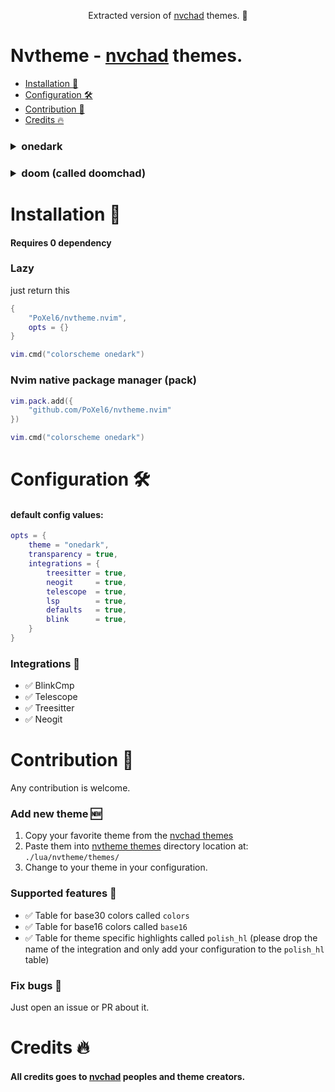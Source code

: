 <p align="center">
Extracted version of <a href="https://github.com/nvchad/nvchad">nvchad</a> themes. 🎨
</p>

# Nvtheme - [nvchad](https://github.com/nvchad/nvchad) themes.
<!--toc:start-->
- [Installation 🔌](#installation-🔌)
- [Configuration 🛠️](#configuration-🛠️)
- [Contribution 🤝](#contribution-🤝)
- [Credits 🔥](#credits-🔥)
<!--toc:end-->

<h3> 
<details>
<summary> onedark </summary>
<img href="./screenshots/onedark-1.png">
<img href="./screenshots/onedark-2.png">
</details>
</h3>

<h3>
<details>
<summary> doom (called doomchad) </summary>
<img href="./screenshots/doom-1.png">
<img href="./screenshots/doom-2.png">
</details>
</h3>

# Installation 🔌
#### Requires 0 dependency

### Lazy
just return this
```lua
{
    "PoXel6/nvtheme.nvim",
    opts = {}
}

vim.cmd("colorscheme onedark")
```

### Nvim native package manager (pack)
```lua   
vim.pack.add({
    "github.com/PoXel6/nvtheme.nvim"
})

vim.cmd("colorscheme onedark")
```

# Configuration 🛠️
#### default config values:
```lua
opts = {
	theme = "onedark",
	transparency = true,
	integrations = {
		treesitter = true,
		neogit     = true,
		telescope  = true,
		lsp        = true,
		defaults   = true,
		blink      = true,
	}
}
```

### Integrations 💯
- ✅ BlinkCmp
- ✅ Telescope
- ✅ Treesitter
- ✅ Neogit


# Contribution 🤝
Any contribution is welcome.

### Add new theme 🆕
1. Copy your favorite theme from the [nvchad themes](https://github.com/nvchad/base46)
2. Paste them into [nvtheme themes](./lua/nvtheme/themes/) directory location at:
`./lua/nvtheme/themes/`
3. Change to your theme in your configuration.

### Supported features 🎇
- ✅ Table for base30 colors called `colors`
- ✅ Table for base16 colors called `base16`
- ✅ Table for theme specific highlights called `polish_hl` (please drop the name of the integration and only add your configuration to the `polish_hl` table)

### Fix bugs 🐛
Just open an issue or PR about it.

# Credits 🔥
#### All credits goes to [nvchad](https://github.com/nvchad/) peoples and theme creators.

